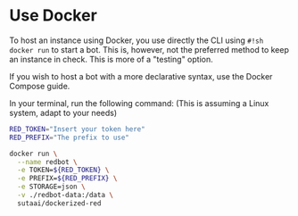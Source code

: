 # Use Docker

To host an instance using Docker, you use directly the CLI using `#!sh docker run` to start a bot.
This is, however, not the preferred method to keep an instance in check. This is more of a "testing" option.

If you wish to host a bot with a more declarative syntax, use the Docker Compose guide.

In your terminal, run the following command: (This is assuming a Linux system, adapt to your needs)

```sh
RED_TOKEN="Insert your token here"
RED_PREFIX="The prefix to use"
```

```sh
docker run \
  --name redbot \
  -e TOKEN=${RED_TOKEN} \
  -e PREFIX=${RED_PREFIX} \
  -e STORAGE=json \
  -v ./redbot-data:/data \
  sutaai/dockerized-red
```
